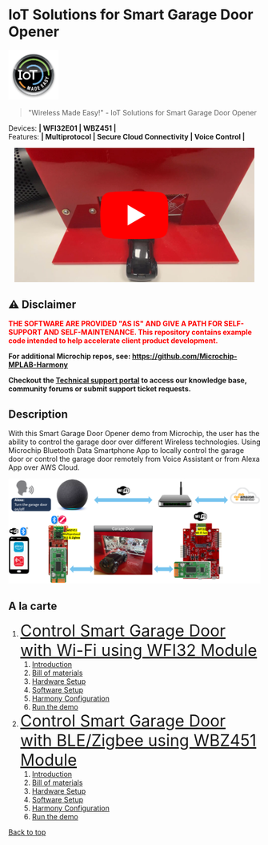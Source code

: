 # IoT Solutions for Smart Garage Door Opener
<img src="images/IoT-Made-Easy-Logo.png" width=100>


> "Wireless Made Easy!" - IoT Solutions for Smart Garage Door Opener

Devices: **| WFI32E01 | WBZ451 |**<br>
Features: **| Multiprotocol | Secure Cloud Connectivity | Voice Control |**


<p align="center">
<a href="https://youtu.be/DsprKlnv_J8" target="_blank">
<img src="01_wifi_solution/images/wfi32_garage_door_thumbnail.png" 
alt="Garage Door Demo with voice commands based on WFI32 Out of the box Application developed with MPLAB X IDE and MPLAB Harmony v3." width="480"></a>
</p>

## ⚠ Disclaimer

<p><span style="color:red"><b>
THE SOFTWARE ARE PROVIDED "AS IS" AND GIVE A PATH FOR SELF-SUPPORT AND SELF-MAINTENANCE. This repository contains example code intended to help accelerate client product development. </br>

For additional Microchip repos, see: <a href="https://github.com/Microchip-MPLAB-Harmony" target="_blank">https://github.com/Microchip-MPLAB-Harmony</a>

Checkout the <a href="https://microchipsupport.force.com/s/" target="_blank">Technical support portal</a> to access our knowledge base, community forums or submit support ticket requests.
</span></p></b>

## Description

With this Smart Garage Door Opener demo from Microchip, the user has the ability to control the garage door over different Wireless technologies. Using Microchip Bluetooth Data Smartphone App to locally control the garage door or control the garage door remotely from Voice Assistant or from Alexa App over AWS Cloud.

<p align="center">
<img src="images/architecture.png" width=640>
</p>

## A la carte

1. <font size="6">[Control Smart Garage Door with Wi-Fi using WFI32 Module](01_wifi_solution/README.md#top)</font>
   1. [Introduction](01_wifi_solution/README.md#step1)
   1. [Bill of materials](01_wifi_solution/README.md#step2)
   1. [Hardware Setup](01_wifi_solution/README.md#step3)
   1. [Software Setup](01_wifi_solution/README.md#step4)
   1. [Harmony Configuration](01_wifi_solution/README.md#step5)
   1. [Run the demo](01_wifi_solution/README.md#step6)
1. <font size="6">[Control Smart Garage Door with BLE/Zigbee using WBZ451 Module](02_ble_zigbee_solution/README.md#top)</font>
   1. [Introduction](02_ble_zigbee_solution/README.md#step1)
   1. [Bill of materials](02_ble_zigbee_solution/README.md#step2)
   1. [Hardware Setup](02_ble_zigbee_solution/README.md#step3)
   1. [Software Setup](02_ble_zigbee_solution/README.md#step4)
   1. [Harmony Configuration](02_ble_zigbee_solution/README.md#step5)
   1. [Run the demo](02_ble_zigbee_solution/README.md#step6)


<a href="#top">Back to top</a>

